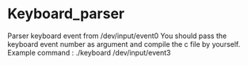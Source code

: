 # Keyboard_parser
Parser keyboard event from /dev/input/event0
You should pass the keyboard event number as argument and compile the c file by yourself.
Example command :
  ./keyboard /dev/input/event3
